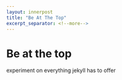 ```yaml
---
layout: innerpost
title: "Be At The Top"
excerpt_separator: <!--more-->
---
```


# Be at the top

experiment on everything jekyll has to offer
